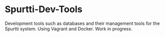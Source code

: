 # Spurtti-Dev-Tools
Development tools such as databases and their management tools for the Spurtti system. Using Vagrant and Docker. Work in progress. 
